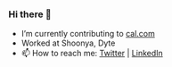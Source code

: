 ### Hi there 👋

- I’m currently contributing to [cal.com](https://github.com/calcom/cal.com)
- Worked at Shoonya, Dyte
- 📫 How to reach me: [Twitter](https://twitter.com/hussamkhatib3) | [LinkedIn](https://www.linkedin.com/in/hussamkhatib/)
<!--
**hussamkhatib/hussamkhatib** is a ✨ _special_ ✨ repository because its `README.md` (this file) appears on your GitHub profile.

Here are some ideas to get you started:


-->
